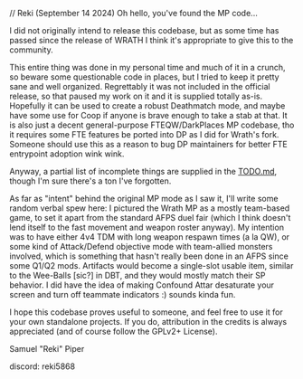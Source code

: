 // Reki (September 14 2024)
Oh hello, you've found the MP code...

I did not originally intend to release this codebase, but as some time has passed since the release of WRATH I think it's appropriate to give this to the community.

This entire thing was done in my personal time and much of it in a crunch, so beware some questionable code in places, but I tried to keep it pretty sane and well organized. Regrettably it was not included in the official release, so that paused my work on it and it is supplied totally as-is.
Hopefully it can be used to create a robust Deathmatch mode, and maybe have some use for Coop if anyone is brave enough to take a stab at that. It is also just a decent general-purpose FTEQW/DarkPlaces MP codebase, tho it requires some FTE features be ported into DP as I did for Wrath's fork.
Someone should use this as a reason to bug DP maintainers for better FTE entrypoint adoption wink wink.

Anyway, a partial list of incomplete things are supplied in the [TODO.md](TODO.md), though I'm sure there's a ton I've forgotten.

As far as "intent" behind the original MP mode as I saw it, I'll write some random verbal spew here:
  I pictured the Wrath MP as a mostly team-based game, to set it apart from the standard AFPS duel fair (which I think doesn't lend itself to the fast movement and weapon roster anyway).
  My intention was to have either 4v4 TDM with long weapon respawn times (a la QW), or some kind of Attack/Defend objective mode with team-allied monsters involved, which is something that hasn't really been done in an AFPS since some Q1/Q2 mods.
  Artifacts would become a single-slot usable item, similar to the Wee-Balls \[sic?\] in DBT, and they would mostly match their SP behavior. I did have the idea of making Confound Attar desaturate your screen and turn off teammate indicators :) sounds kinda fun.

I hope this codebase proves useful to someone, and feel free to use it for your own standalone projects. If you do, attribution in the credits is always appreciated (and of course follow the GPLv2+ License).

Samuel "Reki" Piper

discord: reki5868
